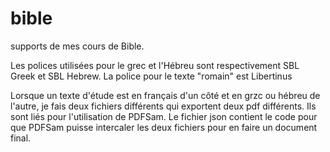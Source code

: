 # bible
supports de mes cours de Bible.


Les polices utilisées pour le grec et l'Hébreu sont respectivement SBL Greek et SBL Hebrew.
La police pour le texte "romain" est Libertinus

Lorsque un texte d'étude est en français d'un côté et en grzc ou hébreu de l'autre, je fais deux fichiers différents qui exportent deux pdf différents. Ils sont liés pour l'utilisation de PDFSam. Le fichier json contient le code pour que PDFSam puisse intercaler les deux fichiers pour en faire un document final.

